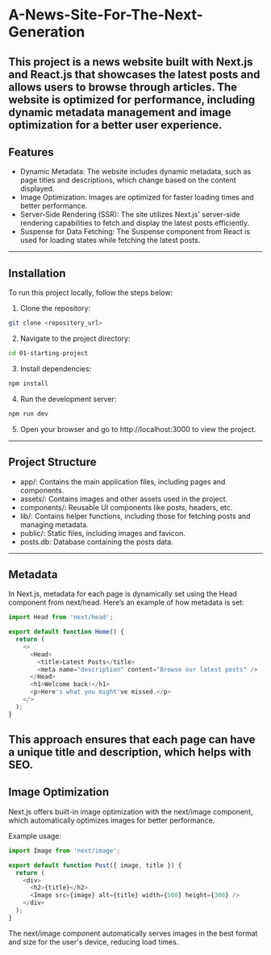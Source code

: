 # A-News-Site-For-The-Next-Generation

This project is a news website built with Next.js and React.js that showcases the latest posts and allows users to browse through articles. The website is optimized for performance, including dynamic metadata management and image optimization for a better user experience.
--- 
## Features
- Dynamic Metadata: The website includes dynamic metadata, such as page titles and descriptions, which change based on the content displayed.
- Image Optimization: Images are optimized for faster loading times and better performance.
- Server-Side Rendering (SSR): The site utilizes Next.js' server-side rendering capabilities to fetch and display the latest posts efficiently.
- Suspense for Data Fetching: The Suspense component from React is used for loading states while fetching the latest posts.
---
## Installation
To run this project locally, follow the steps below:
1. Clone the repository:
```bash
git clone <repository_url>
```
2. Navigate to the project directory:
```bash
cd 01-starting-project
```
3. Install dependencies:
```bash
npm install
```
4. Run the development server:
```bash
npm run dev
```
5. Open your browser and go to http://localhost:3000 to view the project.
---
## Project Structure
- app/: Contains the main application files, including pages and components.
- assets/: Contains images and other assets used in the project.
- components/: Reusable UI components like posts, headers, etc.
- lib/: Contains helper functions, including those for fetching posts and managing metadata.
- public/: Static files, including images and favicon.
- posts.db: Database containing the posts data.
---
## Metadata
In Next.js, metadata for each page is dynamically set using the Head component from next/head. Here’s an example of how metadata is set:
```javascript
import Head from 'next/head';

export default function Home() {
  return (
    <>
      <Head>
        <title>Latest Posts</title>
        <meta name="description" content="Browse our latest posts" />
      </Head>
      <h1>Welcome back!</h1>
      <p>Here's what you might've missed.</p>
    </>
  );
}
```
This approach ensures that each page can have a unique title and description, which helps with SEO.
---
## Image Optimization
Next.js offers built-in image optimization with the next/image component, which automatically optimizes images for better performance.

Example usage:
```javascript
import Image from 'next/image';

export default function Post({ image, title }) {
  return (
    <div>
      <h2>{title}</h2>
      <Image src={image} alt={title} width={500} height={300} />
    </div>
  );
}
```
The next/image component automatically serves images in the best format and size for the user's device, reducing load times.
